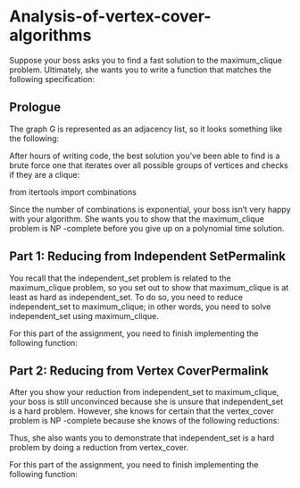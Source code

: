 # Analysis-of-vertex-cover-algorithms

Suppose your boss asks you to find a fast solution to the maximum_clique problem. Ultimately, she wants you to write a function that matches the following specification:


## Prologue 
The graph G is represented as an adjacency list, so it looks something like the following:

After hours of writing code, the best solution you’ve been able to find is a brute force one that iterates over all possible groups of vertices and checks if they are a clique:

from itertools import combinations

Since the number of combinations is exponential, your boss isn’t very happy with your algorithm. She wants you to show that the maximum_clique problem is 
NP
-complete before you give up on a polynomial time solution.

## Part 1: Reducing from Independent SetPermalink
You recall that the independent_set problem is related to the maximum_clique problem, so you set out to show that maximum_clique is at least as hard as independent_set. To do so, you need to reduce independent_set to maximum_clique; in other words, you need to solve independent_set using maximum_clique.

For this part of the assignment, you need to finish implementing the following function:

## Part 2: Reducing from Vertex CoverPermalink
After you show your reduction from independent_set to maximum_clique, your boss is still unconvinced because she is unsure that independent_set is a hard problem. However, she knows for certain that the vertex_cover problem is 
NP
-complete because she knows of the following reductions:

Thus, she also wants you to demonstrate that independent_set is a hard problem by doing a reduction from vertex_cover.

For this part of the assignment, you need to finish implementing the following function:

